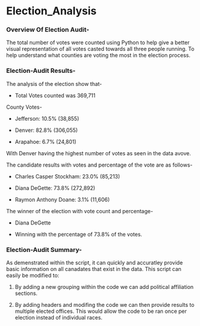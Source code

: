 # Election_Analysis

### Overview Of Election Audit-

The total number of votes were counted using Python to help give a better visual representation of all votes casted towards all three people running. To help understand what counties are voting the most in the election process.

### Election-Audit Results-

The analysis of the election show that-

 - Total Votes counted was 369,711

County Votes-

 - Jefferson: 10.5% (38,855)

 - Denver: 82.8% (306,055)

 - Arapahoe: 6.7% (24,801)

With Denver having the highest number of votes as seen in the data avove.



The candidate results with votes and percentage of the vote are as follows-

 - Charles Casper Stockham: 23.0% (85,213)

 - Diana DeGette: 73.8% (272,892)

 - Raymon Anthony Doane: 3.1% (11,606)

The winner of the election with vote count and percentage-

 - Diana DeGette

 - Winning with the percentage of 73.8% of the votes.


### Election-Audit Summary-

As demenstrated within the script, it can quickly and accuratley provide basic information on all canadates that exist in the data. This script can easily be modified to:

1. By adding a new grouping within the code we can add political affiliation sections.

2. By adding headers and modifing the code we can then provide results to multiple elected offices. This would allow the code to be ran once per election instead of individual races.


